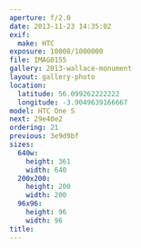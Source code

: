 ```yaml
---
aperture: f/2.0
date: 2013-11-23 14:35:02
exif:
  make: HTC
exposure: 10008/1000000
file: IMAG0155
gallery: 2013-wallace-monument
layout: gallery-photo
location:
  latitude: 56.099262222222
  longitude: -3.9049639166667
model: HTC One S
next: 29e40e2
ordering: 21
previous: 3e9d9bf
sizes:
  640w:
    height: 361
    width: 640
  200x200:
    height: 200
    width: 200
  96x96:
    height: 96
    width: 96
title: 
---
```

